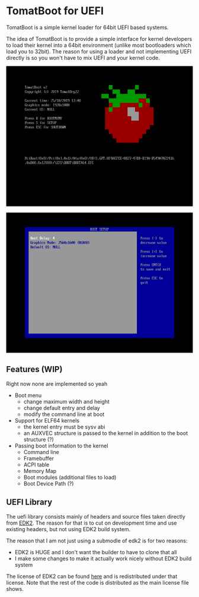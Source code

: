 # TomatBoot for UEFI

TomatBoot is a simple kernel loader for 64bit UEFI based systems.

The idea of TomatBoot is to provide a simple interface for kernel developers to load their kernel into a 64bit environment 
(unlike most bootloaders which load you to 32bit). The reason for using a loader and not implementing UEFI directly is so
you won't have to mix UEFI and your kernel code.

![Boot menu](screenshots/bootmenu.png)

![Setup](screenshots/setup.png)

## Features (WIP)

Right now none are implemented so yeah

* Boot menu
	* change maximum width and height
	* change default entry and delay 
	* modify the command line at boot
* Support for ELF64 kernels
	* the kernel entry must be sysv abi
	* an AUXVEC structure is passed to the kernel in addition to the boot structure (?)
* Passing boot information to the kernel
	* Command line
	* Framebuffer
	* ACPI table
	* Memory Map
	* Boot modules (additional files to load)
	* Boot Device Path (?)

## UEFI Library

The uefi library consists mainly of headers and source files taken directly from [EDK2](https://github.com/tianocore/edk2). The reason for that is 
to cut on development time and use existing headers, but not using EDK2 build system.

The reason that I am not just using a submodle of edk2 is for two reasons:
* EDK2 is HUGE and I don't want the builder to have to clone that all
* I make some changes to make it actually work nicely without EDK2 build system

The license of EDK2 can be found [here](lib/uefi/License.txt) and is redistributed under that license. Note that the rest of the code is
distributed as the main license file shows.

